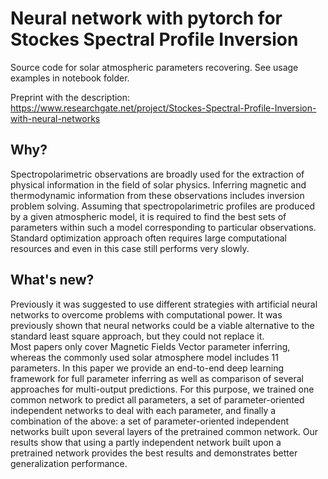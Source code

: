 # Neural network with pytorch for Stockes Spectral Profile Inversion

Source code for solar atmospheric parameters recovering. See usage examples in notebook folder. 

Preprint with the description: https://www.researchgate.net/project/Stockes-Spectral-Profile-Inversion-with-neural-networks



## Why?

Spectropolarimetric observations are broadly used for the extraction of physical information in the field of solar physics. Inferring magnetic and thermodynamic information from these observations includes inversion problem solving. Assuming that spectropolarimetric profiles are produced by a given atmospheric model, it is required to find the best sets of parameters within such a model corresponding to particular observations. Standard optimization approach often requires large computational resources and even in this case still performs very slowly.

## What's new?
Previously it was suggested to use different strategies with artificial neural networks to overcome problems with computational power. It was previously shown that neural networks could be a viable alternative to the standard least square approach, but they could not replace it.  
Most papers only cover Magnetic Fields Vector parameter inferring, whereas the commonly used solar atmosphere model includes 11 parameters. In this paper we provide an end-to-end deep learning framework for full parameter inferring as well as comparison of several approaches for multi-output predictions. For this purpose, we trained one common network to predict all parameters, a set of parameter-oriented independent networks to deal with each parameter, and finally a combination of the above: a set of parameter-oriented independent networks built upon several layers of the pretrained common network. Our results show that using a partly independent network built upon a pretrained network provides the best results and demonstrates better generalization performance. 
